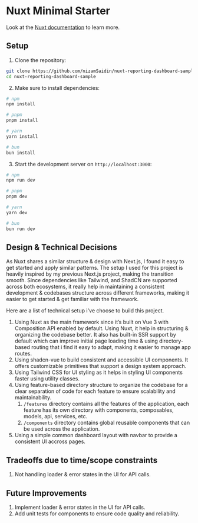 # Nuxt Minimal Starter

Look at the [Nuxt documentation](https://nuxt.com/docs/getting-started/introduction) to learn more.

## Setup
1. Clone the repository:

```bash
git clone https://github.com/nizamSaidin/nuxt-reporting-dashboard-sample.git
cd nuxt-reporting-dashboard-sample
```

2. Make sure to install dependencies:

```bash
# npm
npm install

# pnpm
pnpm install

# yarn
yarn install

# bun
bun install
```

3. Start the development server on `http://localhost:3000`:

```bash
# npm
npm run dev

# pnpm
pnpm dev

# yarn
yarn dev

# bun
bun run dev
```

## Design & Technical Decisions
As Nuxt shares a similar structure & design with Next.js, I found it easy to get started and apply similar patterns. The setup I used for this project is heavily inspired by my previous Next.js project, making the transition smooth. Since dependencies like Tailwind, and ShadCN are supported across both ecosystems, it really help in maintaining a consistent development & codebases structure across different frameworks, making it easier to get started & get familiar with the framework.

Here are a list of technical setup i've choose to build this project.

1. Using Nuxt as the main framework since it’s built on Vue 3 with Composition API enabled by default. Using Nuxt, it help in structuring & organizing the codebase better. It also has built-in SSR support by default which can improve initial page loading time & using directory-based routing that i find it easy to adapt, making it easier to manage app routes. 
2. Using shadcn-vue to build consistent and accessible UI components. It offers customizable primitives that support a design system approach.
3. Using Tailwind CSS for UI styling as it helps in styling UI components faster using utility classes.
4. Using feature-based directory structure to organize the codebase for a clear separation of code for each feature to ensure scalability and maintainability.
   1. `/features` directory contains all the features of the application, each feature has its own directory with components, composables, models, api, services, etc.
   2. `/components` directory contains global reusable components that can be used across the application.
5. Using a simple common dashboard layout with navbar to provide a consistent UI accross pages.

## Tradeoffs due to time/scope constraints
1. Not handling loader & error states in the UI for API calls.

## Future Improvements
1. Implement loader & error states in the UI for API calls.
3. Add unit tests for components to ensure code quality and reliability.